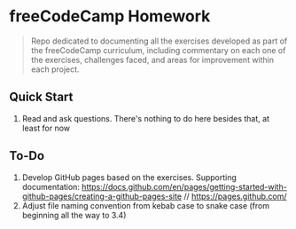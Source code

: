# freeCodeCamp Homework

> Repo dedicated to documenting all the exercises developed as part of the freeCodeCamp curriculum, including commentary on each one of the exercises, challenges faced, and areas for improvement within each project.

## Quick Start

1. Read and ask questions. There's nothing to do here besides that, at least for now

## To-Do

1. Develop GitHub pages based on the exercises. Supporting documentation: https://docs.github.com/en/pages/getting-started-with-github-pages/creating-a-github-pages-site // https://pages.github.com/
2. Adjust file naming convention from kebab case to snake case (from beginning all the way to 3.4)